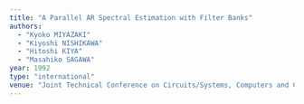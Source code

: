 ```yaml
---
title: "A Parallel AR Spectral Estimation with Filter Banks"
authors:
  - "Kyoko MIYAZAKI"
  - "Kiyoshi NISHIKAWA"
  - "Hitoshi KIYA"
  - "Masahiko SAGAWA"
year: 1992
type: "international"
venue: "Joint Technical Conference on Circuits/Systems, Computers and Communications, pp. C4-5-1, 1992-07-01."
---
```


